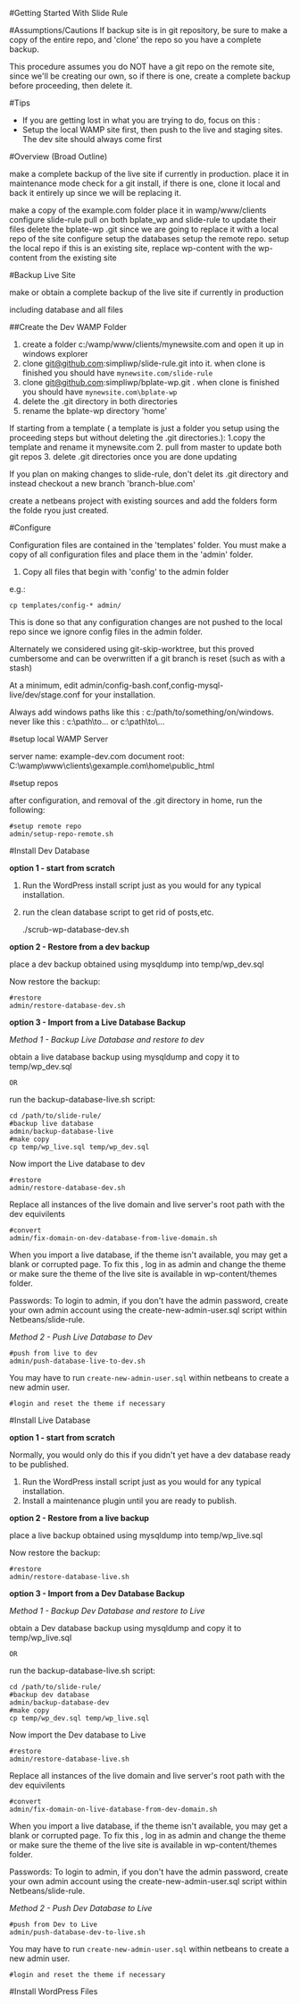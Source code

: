 #Getting Started With Slide Rule

#Assumptions/Cautions
If backup site is in git repository, be sure to make a copy of the entire repo, and 'clone' the repo so you have a complete backup. 

This procedure assumes you do NOT have a git repo on the remote site, since we'll be creating our own, so if there is one, create a complete backup before proceeding, then delete it.


#Tips

* If you are getting lost in what you are trying to do, focus on this : 
* Setup the local WAMP site first, then push to the live and staging sites. The dev site should always come first



#Overview (Broad Outline)

make a complete backup of the live site if currently in production. 
place it in maintenance mode
check for a git install, if there is one, clone it local and back it entirely up since we will be replacing it.

make a copy of the example.com folder
place it in wamp/www/clients
configure slide-rule
pull on both bplate_wp and slide-rule to update their files
delete the bplate-wp .git since we are going to replace it with a local repo of the site
configure 
setup the databases
setup the remote repo.
setup the local repo
if this is an existing site, replace wp-content with the wp-content from the existing site

#Backup Live Site

make or obtain a complete backup of the live site if currently in production

including database and all files




##Create the Dev WAMP Folder

1. create a folder c:/wamp/www/clients/mynewsite.com and open it up in windows explorer
2. clone git@github.com:simpliwp/slide-rule.git  into it. when clone is finished you should have `mynewsite.com/slide-rule`
3. clone git@github.com:simpliwp/bplate-wp.git . when clone is finished you should have `mynewsite.com\bplate-wp`
4. delete the .git directory in both directories 
5. rename the bplate-wp directory 'home'

If starting from a template ( a template is just a folder you setup using the proceeding steps but without deleting the .git directories.):
 1.copy the template and rename it mynewsite.com
 2. pull from master to update both git repos
 3. delete .git directories once you are done updating

If you plan on making changes to slide-rule, don't delet its .git directory and instead checkout a new branch 'branch-blue.com'


create a netbeans project with existing sources and add the folders form the folde ryou just created.


#Configure 


Configuration files are contained in the 'templates' folder. 
You must make a copy of all configuration files and place them in the 'admin' folder.


1. Copy all files that begin with 'config' to the admin folder

e.g.:

    cp templates/config-* admin/
    
This is done so that any configuration changes are not pushed to the local repo since we ignore config files in the admin folder.

Alternately we considered using git-skip-worktree, but this proved cumbersome and can be overwritten if a git branch is reset (such as with a stash)




At a minimum, edit admin/config-bash.conf,config-mysql-live/dev/stage.conf for your installation.


Always add windows paths like this : c:/path/to/something/on/windows.
never like this : c:\path\to\... or c:\\path\\to\\...

#setup local WAMP Server


server name: example-dev.com
document root: C:\wamp\www\clients\gexample.com\home\public_html


#setup repos

after configuration, and removal of the .git directory in home, run the following:


    #setup remote repo
    admin/setup-repo-remote.sh








#Install Dev Database

**option 1 - start from scratch**
1. Run the WordPress install script just as you would for any typical installation. 
2. run the clean database script to get rid of posts,etc.

    ./scrub-wp-database-dev.sh


**option 2 - Restore from a dev backup**

place a dev backup obtained using mysqldump into temp/wp_dev.sql

Now restore the backup: 

    #restore
    admin/restore-database-dev.sh

**option 3 - Import from a Live Database Backup**


*Method 1 - Backup Live Database and restore to dev*


obtain a live database backup using mysqldump and copy it to temp/wp_dev.sql
    
    OR

run the backup-database-live.sh script:

    cd /path/to/slide-rule/
    #backup live database 
    admin/backup-database-live
    #make copy
    cp temp/wp_live.sql temp/wp_dev.sql

Now import the Live database to dev

    #restore
    admin/restore-database-dev.sh

Replace all instances of the live domain and live server's root path with the dev equivilents

    #convert
    admin/fix-domain-on-dev-database-from-live-domain.sh



When you import a live database, if the theme isn't available, you may get a blank or corrupted page. To fix this , log in as admin and change the theme or make sure the theme of the live site is available in wp-content/themes folder.

Passwords: To login to admin, if you don't have the admin password, create your own admin account using the create-new-admin-user.sql script within Netbeans/slide-rule. 





*Method 2 - Push Live Database to Dev*

    
    #push from live to dev
    admin/push-database-live-to-dev.sh
  
You may have to run `create-new-admin-user.sql` within netbeans to create a new admin user.

    #login and reset the theme if necessary




#Install Live Database



**option 1 - start from scratch**

Normally, you would only do this if you didn't yet have a dev database ready to be published. 

1. Run the WordPress install script just as you would for any typical installation. 
2. Install a maintenance plugin until you are ready to publish.

**option 2 - Restore from a live backup**

place a live backup obtained using mysqldump into temp/wp_live.sql

Now restore the backup: 

    #restore
    admin/restore-database-live.sh

**option 3 - Import from a Dev Database Backup**


*Method 1 - Backup Dev Database and restore to Live*


obtain a Dev database backup using mysqldump and copy it to temp/wp_live.sql
    
    OR

run the backup-database-live.sh script:

    cd /path/to/slide-rule/
    #backup dev database 
    admin/backup-database-dev
    #make copy
    cp temp/wp_dev.sql temp/wp_live.sql

Now import the Dev database to Live

    #restore
    admin/restore-database-live.sh

Replace all instances of the live domain and live server's root path with the dev equivilents

    #convert
    admin/fix-domain-on-live-database-from-dev-domain.sh



When you import a live database, if the theme isn't available, you may get a blank or corrupted page. To fix this , log in as admin and change the theme or make sure the theme of the live site is available in wp-content/themes folder.

Passwords: To login to admin, if you don't have the admin password, create your own admin account using the create-new-admin-user.sql script within Netbeans/slide-rule. 





*Method 2 - Push Dev Database to Live*

    
    #push from Dev to Live
    admin/push-database-dev-to-live.sh
  
You may have to run `create-new-admin-user.sql` within netbeans to create a new admin user.

    #login and reset the theme if necessary



#Install WordPress Files


